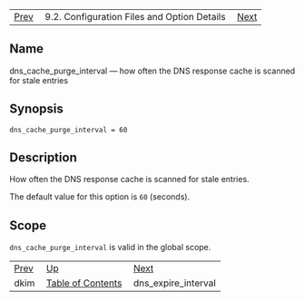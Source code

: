 |     |     |     |
| --- | --- | --- |
| [Prev](conf.ref.dkim)  | 9.2. Configuration Files and Option Details |  [Next](conf.ref.dns_expire_interval.php) |

<a name="conf.ref.dns_cache_purge_interval"></a>
## Name

dns_cache_purge_interval — how often the DNS response cache is scanned for stale entries

## Synopsis

`dns_cache_purge_interval = 60`

<a name="idp9004992"></a>
## Description

How often the DNS response cache is scanned for stale entries.

The default value for this option is `60` (seconds).

<a name="idp9007520"></a>
## Scope

`dns_cache_purge_interval` is valid in the global scope.

|     |     |     |
| --- | --- | --- |
| [Prev](conf.ref.dkim)  | [Up](conf.ref.files.php) |  [Next](conf.ref.dns_expire_interval.php) |
| dkim  | [Table of Contents](index) |  dns_expire_interval |
